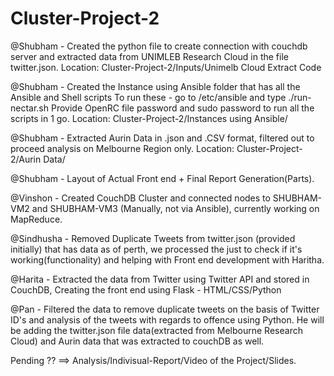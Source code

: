 # Cluster-Project-2

@Shubham - Created the python file to create connection with couchdb server and extracted data from UNIMLEB Research Cloud in the file twitter.json. 
Location: Cluster-Project-2/Inputs/Unimelb Cloud Extract Code

@Shubham - Created the Instance using Ansible folder that has all the Ansible and Shell scripts
To run these - go to /etc/ansible and type ./run-nectar.sh
Provide OpenRC file password and sudo password to run all the scripts in 1 go.
Location: Cluster-Project-2/Instances using Ansible/

@Shubham - Extracted Aurin Data in .json and .CSV format, filtered out to proceed analysis on Melbourne Region only.
Location: Cluster-Project-2/Aurin Data/

@Shubham - Layout of Actual Front end + Final Report Generation(Parts).

@Vinshon - Created CouchDB Cluster and connected nodes to SHUBHAM-VM2 and SHUBHAM-VM3 (Manually, not via Ansible), currently working on MapReduce.

@Sindhusha - Removed Duplicate Tweets from twitter.json (provided initially) that has data as of perth, we processed the just to check if it's working(functionality) and helping with Front end development with Haritha.

@Harita - Extracted the data from Twitter using Twitter API and stored in CouchDB, Creating the front end using Flask - HTML/CSS/Python

@Pan - Filtered the data to remove duplicate tweets on the basis of Twitter ID's and analysis of the tweets with regards to offence using Python. He will be adding the twitter.json file data(extracted from Melbourne Research Cloud) and Aurin data that was extracted to couchDB as well. 

Pending ?? ==> Analysis/Indivisual-Report/Video of the Project/Slides.
